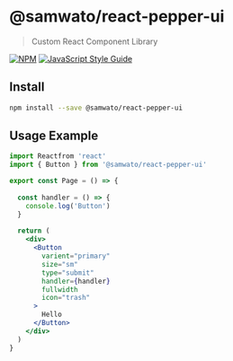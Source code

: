# @samwato/react-pepper-ui

> Custom React Component Library

[![NPM](https://img.shields.io/npm/v/@samwato/react-pepper-ui.svg)](https://www.npmjs.com/package/@samwato/react-pepper-ui) [![JavaScript Style Guide](https://img.shields.io/badge/code_style-standard-brightgreen.svg)](https://standardjs.com)

## Install

```bash
npm install --save @samwato/react-pepper-ui
```

## Usage Example

```jsx
import Reactfrom 'react'
import { Button } from '@samwato/react-pepper-ui'

export const Page = () => {
  
  const handler = () => {
    console.log('Button')
  }
  
  return (
    <div>
      <Button
        varient="primary"
        size="sm"
        type="submit"
        handler={handler}
        fullwidth
        icon="trash"
      >
        Hello
      </Button>
    </div>
  )
}
```
